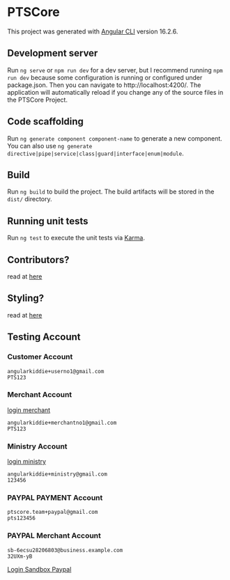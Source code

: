 # PTSCore

This project was generated with [Angular CLI](https://github.com/angular/angular-cli) version 16.2.6.

## Development server

Run `ng serve` or `npm run dev` for a dev server, but I recommend running `npm run dev` because some configuration is running or configured under package.json. Then you can navigate to http://localhost:4200/. The application will automatically reload if you change any of the source files in the PTSCore Project.

## Code scaffolding

Run `ng generate component component-name` to generate a new component. You can also use `ng generate directive|pipe|service|class|guard|interface|enum|module`.

## Build

Run `ng build` to build the project. The build artifacts will be stored in the `dist/` directory.

## Running unit tests

Run `ng test` to execute the unit tests via [Karma](https://karma-runner.github.io).

## Contributors?

read at [here](https://github.com/zTzyrant/PTSCore/blob/master/docs/commit.md)

## Styling?

read at [here](https://github.com/zTzyrant/PTSCore/blob/master/docs/styling_guide.md)

## Testing Account
### Customer Account
```
angularkiddie+userno1@gmail.com
PTS123
```

### Merchant Account
[login merchant](https://pts.takidev.my.id/merchant/login)
```
angularkiddie+merchantno1@gmail.com
PTS123
```

### Ministry Account
[login ministry](https://pts.takidev.my.id/ministry/login)
```
angularkiddie+ministry@gmail.com
123456
```

### PAYPAL PAYMENT Account
```
ptscore.team+paypal@gmail.com
pts123456
```

### PAYPAL Merchant Account
```
sb-6ecsu28206803@business.example.com
32UXm-yB
```
[Login Sandbox Paypal](https://www.sandbox.paypal.com/)
